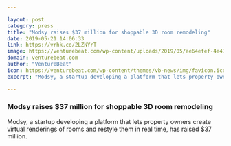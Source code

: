 ```yaml
---

layout: post
category: press
title: "Modsy raises $37 million for shoppable 3D room remodeling"
date: 2019-05-21 14:06:33
link: https://vrhk.co/2LZNYrT
image: https://venturebeat.com/wp-content/uploads/2019/05/ae64efef-4e47-40b8-8d55-21f20890d25b.jpg?w=1200&strip=all
domain: venturebeat.com
author: "VentureBeat"
icon: https://venturebeat.com/wp-content/themes/vb-news/img/favicon.ico
excerpt: "Modsy, a startup developing a platform that lets property owners create virtual renderings of rooms and restyle them in real time, has raised $37 million."

---
```


### Modsy raises $37 million for shoppable 3D room remodeling

Modsy, a startup developing a platform that lets property owners create virtual renderings of rooms and restyle them in real time, has raised $37 million.
